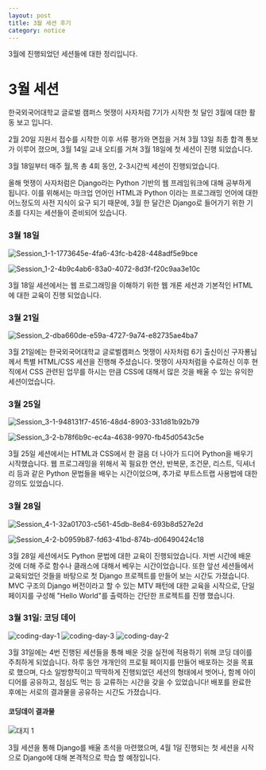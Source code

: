 ```yaml
---
layout: post
title: 3월 세션 후기
category: notice
---
```

3월에 진행되었던 세션들에 대한 정리입니다. 

# 3월 세션

한국외국어대학교 글로벌 캠퍼스 멋쟁이 사자처럼 7기가 시작한 첫 달인 3월에 대한 활동 보고 입니다.

2월 20일 지원서 접수를 시작한 이후 서류 평가와 면접을 거쳐 3월 13일 최종 합격 통보가 이루어 졌으며, 3월 14일 교내 오티를 거쳐 3월 18일에 첫 세션이 진행 되었습니다. 

3월 18일부터 매주 월,목 총 4회 동안, 2-3시간씩 세션이 진행되었습니다.

올해 멋쟁이 사자처럼은 Django라는 Python 기반의 웹 프레임워크에 대해 공부하게 됩니다. 이를 위해서는 마크업 언어인 HTML과 Python 이라는 프로그래밍 언어에 대한 어느정도의 사전 지식이 요구 되기 때문에, 3월 한 달간은 Django로 들어가기 위한 기초를 다지는 세션들이 준비되어 있습니다.

### 3월 18일

![Session_1-1-1773645e-4fa6-43fc-b428-448adf5e9bce](https://user-images.githubusercontent.com/37537302/56005363-f00dc080-5d0a-11e9-9d16-6b2332c8fa42.jpg)

![Session_1-2-4b9c4ab6-83a0-4072-8d3f-f20c9aa3e10c](https://user-images.githubusercontent.com/37537302/56005364-f00dc080-5d0a-11e9-84f1-c4231a9657b7.jpg)

3월 18일 세션에서는 웹 프로그래밍을 이해하기 위한 웹 개론 세션과 기본적인 HTML에 대한 교육이 진행 되었습니다. 

### 3월 21일

![Session_2-dba660de-e59a-4727-9a74-e82735ae4ba7](https://user-images.githubusercontent.com/37537302/56005365-f00dc080-5d0a-11e9-96eb-78ef03d6da3d.jpg)

3월 21일에는 한국외국어대학교 글로벌캠퍼스 멋쟁이 사자처럼 6기 출신이신 구자룡님께서 특별 HTML/CSS 세션을 진행해 주셨습니다. 멋쟁이 사자처럼을 수료하신 이후 현직에서 CSS 관련된 업무를 하시는 만큼 CSS에 대해서 많은 것을 배울 수 있는 유익한 세션이었습니다. 

### 3월 25일

![Session_3-1-948131f7-4516-48d4-8903-331d81b92b79](https://user-images.githubusercontent.com/37537302/56005366-f0a65700-5d0a-11e9-8d84-196a6314d64d.jpg)

![Session_3-2-b78f6b9c-ec4a-4638-9970-fb45d0543c5e](https://user-images.githubusercontent.com/37537302/56005367-f0a65700-5d0a-11e9-865b-75f9004ca92b.jpg)

3월 25일 세션에서는 HTML과 CSS에서 한 걸음 더 나아가 드디어 Python을 배우기 시작했습니다. 웹 프로그래밍을 위해서 꼭 필요한 연산, 반복문, 조건문, 리스트, 딕셔너리 등과 같은 Python 문법들을 배우는 시간이었으며, 추가로 부트스트랩 사용법에 대한 강의도 있었습니다. 

### 3월 28일

![Session_4-1-32a01703-c561-45db-8e84-693b8d527e2d](https://user-images.githubusercontent.com/37537302/56005368-f0a65700-5d0a-11e9-9030-e4bfaa4727b6.jpg)

![Session_4-2-b0959b87-fd63-41bd-874b-d06490424c18](https://user-images.githubusercontent.com/37537302/56005370-f13eed80-5d0a-11e9-995a-1833dbb17589.jpg)

3월 28일 세션에서도 Python 문법에 대한 교육이 진행되었습니다. 저번 시간에 배운 것에 더해 주로 함수나 클래스에 대해서 베우는 시간이었습니다. 또한 앞선 세션들에서 교육되었던 것들을 바탕으로 첫 Django 프로젝트를 만들어 보는 시간도 가졌습니다. MVC 구조의 Django 버전이라고 할 수 있는 MTV 패턴에 대한 교육을 시작으로, 단일 페이지를 구성해 "Hello World"를 출력하는 간단한 프로젝트를 진행 했습니다. 

### 3월 31일: 코딩 데이

![coding-day-1](https://user-images.githubusercontent.com/37537302/56005980-0ff2b380-5d0e-11e9-8b12-bd02d74667be.jpg)
![coding-day-3](https://user-images.githubusercontent.com/37537302/56005982-0ff2b380-5d0e-11e9-9cec-ae9a45eb3098.jpg)
![coding-day-2](https://user-images.githubusercontent.com/37537302/56005981-0ff2b380-5d0e-11e9-8c4e-6a252268aabf.jpg)

3월 31일에는 4번 진행된 세션들을 통해 배운 것을 실전에 적용하기 위해 코딩 데이를 주최하게 되었습니다. 하루 동안 개개인의 프로필 페이지를 만들어 배포하는 것을 목표로 했으며, 다소 일방향적이고 딱딱하게 진행되었던 세션의 형태에서 벗어나, 함께 아이디어를 공유하고, 점심도 먹는 등 교류하는 시간을 갖을 수 있었습니다! 배포를 완료한 후에는 서로의 결과물을 공유하는 시간도 가졌습니다.

#### 코딩데이 결과물 
![대지 1](https://user-images.githubusercontent.com/37537302/56007197-e425fc80-5d12-11e9-9601-31b0da9dd86e.png)

3월 세션을 통해 Django를 배울 초석을 마련했으며, 4월 1일 진행되는 첫 세션을 시작으로 Django에 대해 본격적으로 학습 할 예정입니다.
